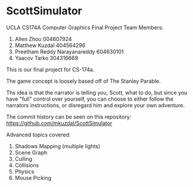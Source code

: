 # ScottSimulator
UCLA CS174A Computer Graphics Final Project
Team Members:
  1. Allen Zhou 004607924
  2. Matthew Kuzdal 404564296
  3. Preetham Reddy Narayanareddy 604630101
  4. Yaacov Tarko 304316669

This is our final project for CS-174a. 

The game concept is loosely based off of The Stanley Parable.

Ths idea is that the narrator is telling you, Scott, what to do, but since you have "full" control over yourself, you can choose to either follow the narrators instructions, or disregard him and explore your own adventure.

The commit history can be seen on this repository: https://github.com/mkuzdal/ScottSimulator

Advanced topics covered:
  1. Shadows Mapping (multiple lights)
  2. Scene Graph
  3. Culling
  4. Collisions
  5. Physics
  6. Mouse Picking
